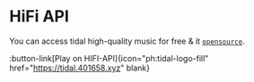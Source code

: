 # HiFi API

You can access tidal high-quality music for free & it [`opensource`](https://github.com/sachinsenal0x64/Hifi-Tui/tree/main/api).

:button-link[Play on HIFI-API]{icon="ph:tidal-logo-fill" href="https://tidal.401658.xyz" blank}

